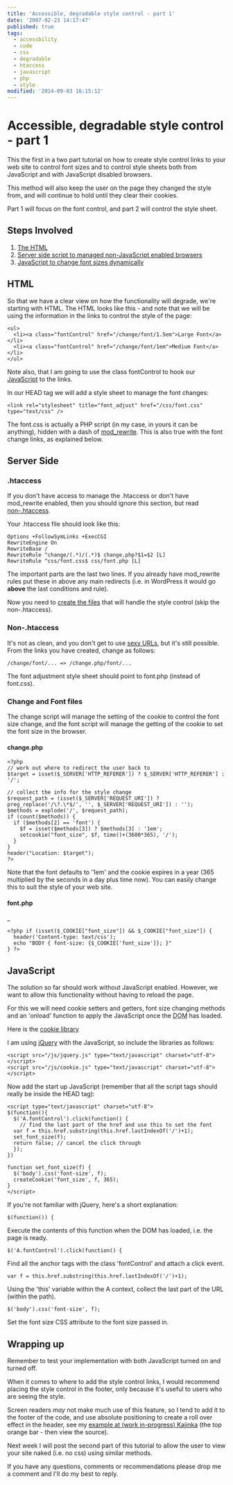 ```yaml
---
title: 'Accessible, degradable style control - part 1'
date: '2007-02-23 14:17:47'
published: true
tags:
  - accessbility
  - code
  - css
  - degradable
  - htaccess
  - javascript
  - php
  - style
modified: '2014-09-03 16:15:12'
---
```

# Accessible, degradable style control - part 1

This the first in a two part tutorial on how to create style control links to your web site to control font sizes and to control style sheets both from JavaScript and with JavaScript disabled browsers.

This method will also keep the user on the page they changed the style from, and will continue to hold until they clear their cookies.


<!--more-->

Part 1 will focus on the font control, and part 2 will control the style sheet.

## Steps Involved

1. [The HTML](#html)
2. [Server side script to managed non-JavaScript enabled browsers](#server_side)
3. [JavaScript to change font sizes dynamically](#javascript)

<h2 id="html">HTML</h2>

So that we have a clear view on how the functionality will degrade, we're starting with HTML.  The HTML looks like this - and note that we will be using the information in the links to control the style of the page:

<pre><code>&lt;ul&gt;
  &lt;li&gt;&lt;a class=&quot;fontControl&quot; href=&quot;/change/font/1.5em&quot;&gt;Large Font&lt;/a&gt;&lt;/li&gt;
  &lt;li&gt;&lt;a class=&quot;fontControl&quot; href=&quot;/change/font/1em&quot;&gt;Medium Font&lt;/a&gt;&lt;/li&gt;
&lt;/ul&gt;</code></pre>

Note also, that I am going to use the class fontControl to hook our [JavaScript](#javascript) to the links.

In our HEAD tag we will add a style sheet to manage the font changes:

<pre><code>&lt;link rel=&quot;stylesheet&quot; title=&quot;font_adjust&quot; href=&quot;/css/font.css&quot; type=&quot;text/css&quot; /&gt;</code></pre>

The font.css is actually a PHP script (in my case, in yours it can be anything), hidden with a dash of [mod\_rewrite](http://httpd.apache.org/docs/1.3/mod/mod_rewrite.html).  This is also true with the font change links, as explained below.

<h2 id="server_side">Server Side</h2>

### .htaccess

If you don't have access to manage the .htaccess or don't have mod\_rewrite enabled, then you should ignore this section, but read [non-.htaccess](#non_htaccess).

Your .htaccess file should look like this:

<pre><code>Options +FollowSymLinks +ExecCGI
RewriteEngine On
RewriteBase /
RewriteRule ^change/(.*)/(.*)$ change.php?$1=$2 [L]
RewriteRule ^css/font.css$ css/font.php [L]</code></pre>

The important parts are the last two lines.  If you already have mod\_rewrite rules put these in above any main redirects (i.e. in WordPress it would go **above** the last conditions and rule).

Now you need to [create the files](#files) that will handle the style control (skip the non-.htaccess).

<h3 id="non_htaccess">Non-.htaccess</h3>

It's not as clean, and you don't get to use [sexy URLs](http://rikrikrik.com/log/net-article-create-sexy-urls-with-modrewrite), but it's still possible.  From the links you have created, change as follows:

<pre><code>/change/font/... => /change.php/font/...</code></pre>

The font adjustment style sheet should point to font.php (instead of font.css).

<h3 id="files">Change and Font files</h3>

The change script will manage the setting of the cookie to control the font size change, and the font script will manage the getting of the cookie to set the font size in the browser.

#### change.php

<pre><code>&lt;?php
// work out where to redirect the user back to
$target = isset($_SERVER[&apos;HTTP_REFERER&apos;]) ? $_SERVER[&apos;HTTP_REFERER&apos;] : &apos;/&apos;;

// collect the info for the style change
$request_path = (isset($_SERVER[&apos;REQUEST_URI&apos;]) ?
preg_replace(&apos;/\?.\*$/&apos;, &apos;&apos;, $_SERVER[&apos;REQUEST_URI&apos;]) : &apos;&apos;);
$methods = explode(&apos;/&apos;, $request_path);
if (count($methods)) {
  if ($methods[2] == &apos;font&apos;) {
    $f = isset($methods[3]) ? $methods[3] : &apos;1em&apos;;
    setcookie(&quot;font_size&quot;, $f, time()+(3600*365), &apos;/&apos;);
  }
}
header(&quot;Location: $target&quot;);
?&gt;</code></pre>

Note that the font defaults to '1em' and the cookie expires in a year (365 multiplied by the seconds in a day plus time now).  You can easily change this to suit the style of your web site.

#### font.php
_
<pre><code>&lt;?php if (isset($_COOKIE[&quot;font_size&quot;]) &amp;&amp; $_COOKIE[&quot;font_size&quot;]) {
  header(&apos;Content-type: text/css&apos;);
  echo &quot;BODY { font-size: {$_COOKIE[&apos;font_size&apos;]}; }&quot;
} ?&gt;</code></pre>

<h2 id="javascript">JavaScript</h2>

The solution so far should work without JavaScript enabled.  However, we want to allow this functionality without having to reload the page.

For this we will need cookie setters and getters, font size changing methods and an 'onload' function to apply the JavaScript once the <abbr title="Document Object Model">DOM</abbr> has loaded.

Here is the [cookie library](/images/cookie.js)

I am using [jQuery](http://jquery.com) with the JavaScript, so include the libraries as follows:

<pre><code>&lt;script src=&quot;/js/jquery.js&quot; type=&quot;text/javascript&quot; charset=&quot;utf-8&quot;&gt;&lt;/script&gt;
&lt;script src=&quot;/js/cookie.js&quot; type=&quot;text/javascript&quot; charset=&quot;utf-8&quot;&gt;&lt;/script&gt;</code></pre>

Now add the start up JavaScript (remember that all the script tags should really be inside the HEAD tag):

<pre><code>&lt;script type=&quot;text/javascript&quot; charset=&quot;utf-8&quot;&gt;
$(function(){
  $(&apos;A.fontControl&apos;).click(function() {
    // find the last part of the href and use this to set the font
  var f = this.href.substring(this.href.lastIndexOf(&apos;/&apos;)+1);
  set_font_size(f);
  return false; // cancel the click through
  });
})

function set_font_size(f) {
  $(&apos;body&apos;).css(&apos;font-size&apos;, f);
  createCookie(&apos;font_size&apos;, f, 365);
}
&lt;/script&gt;</code></pre>

If you're not familiar with jQuery, here's a short explanation:

<pre><code>$(function()) {</code></pre>

Execute the contents of this function when the DOM has loaded, i.e. the page is ready.

<pre><code>$('A.fontControl').click(function() {</code></pre>

Find all the anchor tags with the class 'fontControl' and attach a click event.

<pre><code>var f = this.href.substring(this.href.lastIndexOf('/')+1);</code></pre>

Using the 'this' variable within the A context, collect the last part of the URL (within the path).

<pre><code>$('body').css('font-size', f);</code></pre>

Set the font size CSS attribute to the font size passed in.

## Wrapping up

Remember to test your implementation with both JavaScript turned on and turned off.

When it comes to where to add the style control links, I would recommend placing the style control in the footer, only because it's useful to users who are seeing the style.

Screen readers *may* not make much use of this feature, so I tend to add it to the footer of the code, and use absolute positioning to create a roll over effect in the header, see my [example at (work in-progress) Kajinka](http://kajinka.com) (the top orange bar - then view the source).

Next week I will post the second part of this tutorial to allow the user to view your site naked (i.e. no css) using similar methods.

If you have any questions, comments or recommendations please drop me a comment and I'll do my best to reply.
